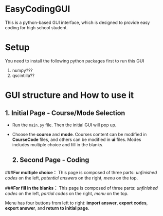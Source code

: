 # EasyCodingGUI
This is a python-based GUI interface, which is designed to provide easy coding for high school student.

# Setup
You need to install the following python packages first to run this GUI
1. numpy???
2. qscintilla??
  

# GUI structure and How to use it
  ## 1. Initial Page - Course/Mode Selection
- Run the `main.py` file. Then the initial GUI will pop up.

- Choose the **course** and **mode**. Courses content can be modified in **CourseCode** files, and others can be modified in **ui** files. Modes includes multiple choice and fill in the blanks.


  ## 2. Second Page - Coding 
###**For multiple choice：**
This page is composed of three parts: *unfinished codes* on the left, *potential answers* on the right, *menu* on the top.

###**For  fill in the blanks：**
This page is composed of three parts: *unfinished codes* on the left, *partial codes* on the right, *menu* on the top.


Menu has four buttons from left to right: **import answer**, **export codes**, **export answer**, and **return to initial page**.
